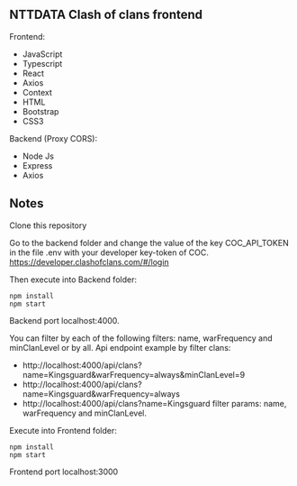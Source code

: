 ## NTTDATA Clash of clans frontend

Frontend:
- JavaScript
- Typescript
- React
- Axios
- Context
- HTML
- Bootstrap
- CSS3

Backend (Proxy CORS):
- Node Js
- Express
- Axios

## Notes

Clone this repository

Go to the backend folder and change the value of the key COC_API_TOKEN in the file .env with your developer key-token of COC. https://developer.clashofclans.com/#/login

Then execute into Backend folder:
```
npm install
npm start
```
Backend port localhost:4000.

You can filter by each of the following filters: name, warFrequency and minClanLevel or by all.
Api endpoint example by filter clans:
- http://localhost:4000/api/clans?name=Kingsguard&warFrequency=always&minClanLevel=9
- http://localhost:4000/api/clans?name=Kingsguard&warFrequency=always
- http://localhost:4000/api/clans?name=Kingsguard
filter params: name, warFrequency and minClanLevel.


Execute into Frontend folder:
```
npm install
npm start
```
Frontend port localhost:3000